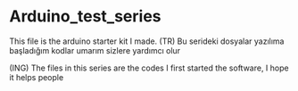# Arduino_test_series
This file is the arduino starter kit I made.
(TR)
Bu serideki dosyalar yazılıma başladığım kodlar umarım sizlere yardımcı olur 

(ING)
The files in this series are the codes I first started the software, I hope it helps people
